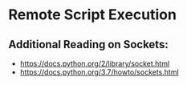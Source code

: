 # Remote Script Execution

## Additional Reading on Sockets:
* https://docs.python.org/2/library/socket.html
* https://docs.python.org/3.7/howto/sockets.html
